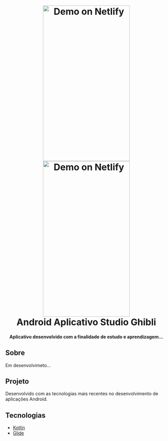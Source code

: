 <h1 align="center">
<img alt="Demo on Netlify" width="270" height="485" src="resources/tela_home" /> 
<img alt="Demo on Netlify" width="270" height="485"    src="resources/telaSplash" />
  <br>
  Android Aplicativo Studio Ghibli
</h1>

<h4 align="center">
  Aplicativo desenvolvido com a finalidade de estudo e aprendizagem...
</h4>


## Sobre
Em desenvolvimeto...

## Projeto
Desenvolvido com as tecnologias mais recentes no desenvolvimento de aplicações Android.

## Tecnologias

-  [Kotlin](https://kotlinlang.org/)
-  [Glide](https://github.com/bumptech/glide/)



